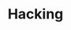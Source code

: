 ---
layout: projectcategory
permalink: /projects/hacking/
title: "Hacking"
categories: [hacking]

header:
  overlay_image: "static/siteimages/learn to hack featured img.png"
  overlay_filter: 0.5
---